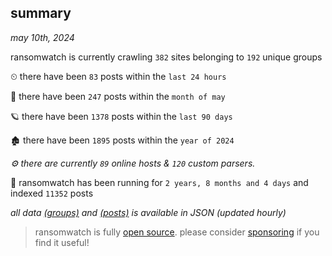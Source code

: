 
## summary
_may 10th, 2024_

ransomwatch is currently crawling `382` sites belonging to `192` unique groups

⏲ there have been `83` posts within the `last 24 hours`

🦈 there have been `247` posts within the `month of may`

🪐 there have been `1378` posts within the `last 90 days`

🏚 there have been `1895` posts within the `year of 2024`

_⚙️ there are currently `89` online hosts & `120` custom parsers._

🦕 ransomwatch has been running for `2 years, 8 months and 4 days` and indexed `11352` posts

_all data  [(groups)](http://ransomwhat.telemetry.ltd/groups) and [(posts)](http://ransomwhat.telemetry.ltd/posts) is available in JSON (updated hourly)_

> ransomwatch is fully [open source](https://github.com/joshhighet/ransomwatch#ransomwatch--). please consider [sponsoring](https://github.com/sponsors/joshhighet) if you find it useful!
